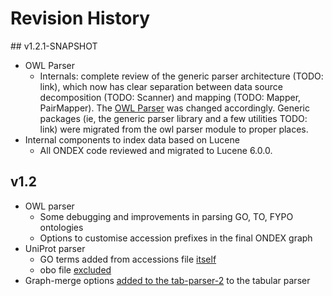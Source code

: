 # Revision History

## v1.2.1-SNAPSHOT
  * OWL Parser
    * Internals: complete review of the generic parser architecture (TODO: link), which now has clear separation between 
      data source decomposition (TODO: Scanner) and mapping (TODO: Mapper, PairMapper). 
      The [OWL Parser](https://github.com/Rothamsted/ondex-knet-builder/tree/master/modules/owl-parser/src/main/java/net/sourceforge/ondex/parser/owl) 
      was changed accordingly. Generic packages (ie, the generic parser library and a few utilities
      TODO: link) were migrated from the owl parser module to proper places.
  * Internal components to index data based on Lucene
  	* All ONDEX code reviewed and migrated to Lucene 6.0.0.

## v1.2
  * OWL parser
    * Some debugging and improvements in parsing GO, TO, FYPO ontologies
    * Options to customise accession prefixes in the final ONDEX graph
  * UniProt parser
    * GO terms added from accessions file [itself](https://github.com/Rothamsted/ondex-knet-builder/commit/b07c6469c7631a82bce65a46226abcaa0d3a2a00)
    * obo file [excluded](https://github.com/Rothamsted/ondex-knet-builder/commit/6c383b8d2be4455be0c132b1065947af40c715e0)
  * Graph-merge options [added to the tab-parser-2](https://github.com/Rothamsted/ondex-knet-builder/commit/c0d907b099999635ecf577f32fec9fb8e0310e48) to the tabular parser
